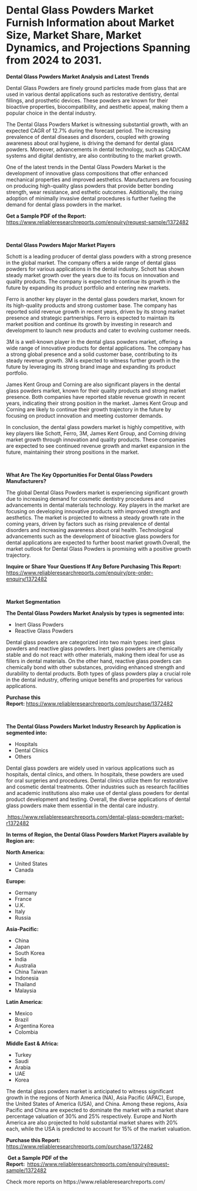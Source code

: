 <p><h1>Dental Glass Powders Market Furnish Information about Market Size, Market Share, Market Dynamics, and Projections Spanning from 2024 to 2031.</h1></p><p><strong>Dental Glass Powders Market Analysis and Latest Trends</strong></p>
<p><p>Dental Glass Powders are finely ground particles made from glass that are used in various dental applications such as restorative dentistry, dental fillings, and prosthetic devices. These powders are known for their bioactive properties, biocompatibility, and aesthetic appeal, making them a popular choice in the dental industry.</p><p>The Dental Glass Powders Market is witnessing substantial growth, with an expected CAGR of 12.7% during the forecast period. The increasing prevalence of dental diseases and disorders, coupled with growing awareness about oral hygiene, is driving the demand for dental glass powders. Moreover, advancements in dental technology, such as CAD/CAM systems and digital dentistry, are also contributing to the market growth.</p><p>One of the latest trends in the Dental Glass Powders Market is the development of innovative glass compositions that offer enhanced mechanical properties and improved aesthetics. Manufacturers are focusing on producing high-quality glass powders that provide better bonding strength, wear resistance, and esthetic outcomes. Additionally, the rising adoption of minimally invasive dental procedures is further fueling the demand for dental glass powders in the market.</p></p>
<p><strong>Get a Sample PDF of the Report:&nbsp;</strong> <a href="https://www.reliableresearchreports.com/enquiry/request-sample/1372482">https://www.reliableresearchreports.com/enquiry/request-sample/1372482</a></p>
<p>&nbsp;</p>
<p><strong>Dental Glass Powders Major Market Players</strong></p>
<p><p>Schott is a leading producer of dental glass powders with a strong presence in the global market. The company offers a wide range of dental glass powders for various applications in the dental industry. Schott has shown steady market growth over the years due to its focus on innovation and quality products. The company is expected to continue its growth in the future by expanding its product portfolio and entering new markets.</p><p>Ferro is another key player in the dental glass powders market, known for its high-quality products and strong customer base. The company has reported solid revenue growth in recent years, driven by its strong market presence and strategic partnerships. Ferro is expected to maintain its market position and continue its growth by investing in research and development to launch new products and cater to evolving customer needs.</p><p>3M is a well-known player in the dental glass powders market, offering a wide range of innovative products for dental applications. The company has a strong global presence and a solid customer base, contributing to its steady revenue growth. 3M is expected to witness further growth in the future by leveraging its strong brand image and expanding its product portfolio.</p><p>James Kent Group and Corning are also significant players in the dental glass powders market, known for their quality products and strong market presence. Both companies have reported stable revenue growth in recent years, indicating their strong position in the market. James Kent Group and Corning are likely to continue their growth trajectory in the future by focusing on product innovation and meeting customer demands.</p><p>In conclusion, the dental glass powders market is highly competitive, with key players like Schott, Ferro, 3M, James Kent Group, and Corning driving market growth through innovation and quality products. These companies are expected to see continued revenue growth and market expansion in the future, maintaining their strong positions in the market.</p></p>
<p>&nbsp;</p>
<p><strong>What Are The Key Opportunities For Dental Glass Powders Manufacturers?</strong></p>
<p><p>The global Dental Glass Powders market is experiencing significant growth due to increasing demand for cosmetic dentistry procedures and advancements in dental materials technology. Key players in the market are focusing on developing innovative products with improved strength and aesthetics. The market is projected to witness a steady growth rate in the coming years, driven by factors such as rising prevalence of dental disorders and increasing awareness about oral health. Technological advancements such as the development of bioactive glass powders for dental applications are expected to further boost market growth.Overall, the market outlook for Dental Glass Powders is promising with a positive growth trajectory.</p></p>
<p><strong>Inquire or Share Your Questions If Any Before Purchasing This Report:</strong> <a href="https://www.reliableresearchreports.com/enquiry/pre-order-enquiry/1372482">https://www.reliableresearchreports.com/enquiry/pre-order-enquiry/1372482</a></p>
<p>&nbsp;</p>
<p><strong>Market Segmentation</strong></p>
<p><strong>The Dental Glass Powders Market Analysis by types is segmented into:</strong></p>
<p><ul><li>Inert Glass Powders</li><li>Reactive Glass Powders</li></ul></p>
<p><p>Dental glass powders are categorized into two main types: inert glass powders and reactive glass powders. Inert glass powders are chemically stable and do not react with other materials, making them ideal for use as fillers in dental materials. On the other hand, reactive glass powders can chemically bond with other substances, providing enhanced strength and durability to dental products. Both types of glass powders play a crucial role in the dental industry, offering unique benefits and properties for various applications.</p></p>
<p><strong>Purchase this Report:&nbsp;</strong><a href="https://www.reliableresearchreports.com/purchase/1372482">https://www.reliableresearchreports.com/purchase/1372482</a></p>
<p>&nbsp;</p>
<p><strong>The Dental Glass Powders Market Industry Research by Application is segmented into:</strong></p>
<p><ul><li>Hospitals</li><li>Dental Clinics</li><li>Others</li></ul></p>
<p><p>Dental glass powders are widely used in various applications such as hospitals, dental clinics, and others. In hospitals, these powders are used for oral surgeries and procedures. Dental clinics utilize them for restorative and cosmetic dental treatments. Other industries such as research facilities and academic institutions also make use of dental glass powders for dental product development and testing. Overall, the diverse applications of dental glass powders make them essential in the dental care industry.</p></p>
<p><a href="https://www.reliableresearchreports.com/dental-glass-powders-market-r1372482">&nbsp;https://www.reliableresearchreports.com/dental-glass-powders-market-r1372482</a></p>
<p><strong>In terms of Region, the Dental Glass Powders Market Players available by Region are:</strong></p>
<p>
    <p> <strong> North America: </strong>
        <ul>
            <li>United States</li>
            <li>Canada</li>
        </ul>
        </p> 
    <p> <strong> Europe: </strong>
        <ul>
            <li>Germany</li>
            <li>France</li>
            <li>U.K.</li>
            <li>Italy</li>
            <li>Russia</li>
        </ul>
        </p> 
    <p> <strong> Asia-Pacific: </strong>
        <ul>
            <li>China</li>
            <li>Japan</li>
            <li>South Korea</li>
            <li>India</li>
            <li>Australia</li>
            <li>China Taiwan</li>
            <li>Indonesia</li>
            <li>Thailand</li>
            <li>Malaysia</li>
        </ul>
        </p> 
    <p> <strong> Latin America: </strong>
        <ul>
            <li>Mexico</li>
            <li>Brazil</li>
            <li>Argentina Korea</li>
            <li>Colombia</li>
        </ul>
        </p> 
    <p> <strong> Middle East & Africa: </strong>
        <ul>
            <li>Turkey</li>
            <li>Saudi</li>
            <li>Arabia</li>
            <li>UAE</li>
            <li>Korea</li>
        </ul>
    </p>
    </p>
<p><p>The dental glass powders market is anticipated to witness significant growth in the regions of North America (NA), Asia Pacific (APAC), Europe, the United States of America (USA), and China. Among these regions, Asia Pacific and China are expected to dominate the market with a market share percentage valuation of 30% and 25% respectively. Europe and North America are also projected to hold substantial market shares with 20% each, while the USA is predicted to account for 15% of the market valuation.</p></p>
<p><strong>Purchase this Report: </strong><a href="https://www.reliableresearchreports.com/purchase/1372482">https://www.reliableresearchreports.com/purchase/1372482</a></p>
<p>&nbsp;<strong>Get a Sample PDF of the Report:&nbsp;&nbsp;</strong><a href="https://www.reliableresearchreports.com/enquiry/request-sample/1372482">https://www.reliableresearchreports.com/enquiry/request-sample/1372482</a></p>
<p><strong></strong></p>
<p>Check more reports on https://www.reliableresearchreports.com/</p>